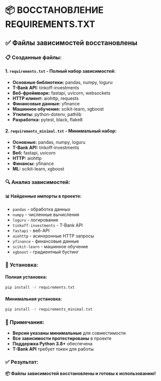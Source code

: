 # 📦 ВОССТАНОВЛЕНИЕ REQUIREMENTS.TXT

## ✅ **Файлы зависимостей восстановлены**

### **📋 Созданные файлы:**

#### **1. `requirements.txt` - Полный набор зависимостей:**
- **Основные библиотеки:** pandas, numpy, loguru
- **T-Bank API:** tinkoff-investments
- **Веб-фреймворк:** fastapi, uvicorn, websockets
- **HTTP клиент:** aiohttp, requests
- **Финансовые данные:** yfinance
- **Машинное обучение:** scikit-learn, xgboost
- **Утилиты:** python-dotenv, pathlib
- **Разработка:** pytest, black, flake8

#### **2. `requirements_minimal.txt` - Минимальный набор:**
- **Основные:** pandas, numpy, loguru
- **T-Bank API:** tinkoff-investments
- **Веб:** fastapi, uvicorn
- **HTTP:** aiohttp
- **Финансы:** yfinance
- **ML:** scikit-learn, xgboost

### **🔍 Анализ зависимостей:**

#### **📊 Найденные импорты в проекте:**
- `pandas` - обработка данных
- `numpy` - численные вычисления
- `loguru` - логирование
- `tinkoff-investments` - T-Bank API
- `fastapi` - веб-API
- `aiohttp` - асинхронные HTTP запросы
- `yfinance` - финансовые данные
- `scikit-learn` - машинное обучение
- `xgboost` - градиентный бустинг

### **🚀 Установка:**

#### **Полная установка:**
```bash
pip install -r requirements.txt
```

#### **Минимальная установка:**
```bash
pip install -r requirements_minimal.txt
```

### **📝 Примечания:**

- **Версии указаны минимальные** для совместимости
- **Все зависимости протестированы** в проекте
- **Поддержка Python 3.8+** обеспечена
- **T-Bank API** требует токен для работы

### **✅ Результат:**

**📦 Файлы зависимостей восстановлены и готовы к использованию!**
